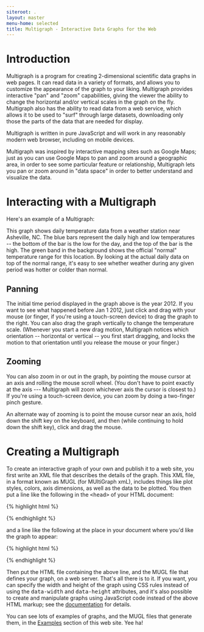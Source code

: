 ```yaml
---
siteroot: .
layout: master
menu-home: selected
title: Multigraph - Interactive Data Graphs for the Web
---
```


Introduction
============


Multigraph is a program for creating 2-dimensional scientific data
graphs in web pages. It can read data in a variety of formats, and
allows you to customize the appearance of the graph to your
liking.  Multigraph provides interactive "pan" and "zoom" capabilities,
giving the viewer the ability to change the horizontal and/or vertical
scales in the graph on the fly. Multigraph also has the ability to
read data from a web service, which allows it to be used to "surf"
through large datasets, downloading only those the parts of the data
that are needed for display.


Multigraph is written in pure JavaScript and will work in any reasonably
modern web browser, including on mobile devices.

Multigraph was inspired by interactive mapping sites such as Google Maps;
just as you can use Google Maps to pan and zoom around a geographic
area, in order to see some particular feature or relationship,
Multigraph lets you pan or zoom around in "data space" in order to better
understand and visualize the data.


Interacting with a Multigraph
============

Here's an example of a Multigraph:

<center>
<div class="multigraph" data-width="1000" data-height="200" data-src="lib/acis-static.xml"></div>
</center>


This graph shows daily temperature data from a weather
station near Asheville, NC.  The blue bars represent the daily high and low
temperatures -- the bottom of the bar is the low for the day, and the top
of the bar is the high.  The green band in the background shows the official
"normal" temperature range for this location.  By looking at the actual
daily data on top of the normal range, it's easy to see whether weather
during any given period was hotter or colder than normal.


Panning
-------


The initial time period displayed in the graph above is the year 2012.
If you want to see what happened before Jan 1 2012, just click and
drag with your mouse (or finger, if you're using a touch-screen device)
to drag the graph to the right.  You can also drag the graph
vertically to change the temperature scale.  (Whenever you start a new
drag motion, Multigraph notices which orientation -- horizontal or
vertical -- you first start dragging, and locks the motion to that
orientation until you release the mouse or your finger.)


Zooming
-------


You can also zoom in or out in the graph, by pointing the mouse cursor
at an axis and rolling the mouse scroll wheel.  (You don't have to point
exactly at the axis --- Multigraph will zoom whichever axis the cursor
is closest to.)  If you're using a touch-screen device, you can zoom
by doing a two-finger pinch gesture.

An alternate way of zooming is to point the mouse cursor near an axis,
hold down the shift key on the keyboard, and then (while continuing to
hold down the shift key), click and drag the mouse.


Creating a Multigraph
=====================


To create an interactive graph of your own and publish it to a web
site, you first write an XML file that describes the details of the
graph.  This XML file, in a format known as MUGL (for MUltiGraph xmL),
includes things like plot styles, colors, axis dimensions, as well as
the data to be plotted.  You then put a line like the following in the
<tt><span class="nt">&lt;head&gt;</span></tt> of your HTML document:

{% highlight html %}
<script type="text/javascript" src="http://multigraph.github.com/download/multigraph-min-latest.js"></script>
{% endhighlight %}

and a line like the following at the place in your document where you'd
like the graph to appear:

{% highlight html %}
<div class="multigraph" data-src="file.mugl" data-width="500" data-height="400"/></div>
{% endhighlight %}

Then put the HTML file containing the above line, and the MUGL file
that defines your graph, on a web server.  That's all there is to it.
If you want, you can specify the width and height of the graph using
CSS rules instead of using the <tt><span
class="na">data-width</span></tt> and <tt><span
class="na">data-height</span></tt> attributes, and it's also possible
to create and manipulate graphs using JavaScript code instead of the
above HTML markup; see the [documentation](documentation) for details.

You can see lots of examples of graphs, and the MUGL files that
generate them, in the [Examples](examples) section of this web site.
Yee ha!
